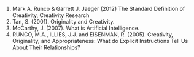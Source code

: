 1. Mark A. Runco & Garrett J. Jaeger (2012) The Standard Definition of Creativity, Creativity Research
2. Tan, S. (2001). Originality and Creativity.
3. McCarthy, J. (2007). What is Artificial Intelligence.
4. RUNCO, M.A., ILLIES, J.J. and EISENMAN, R. (2005). Creativity, Originality, and Appropriateness: What do Explicit Instructions Tell Us About Their Relationships? 

‌